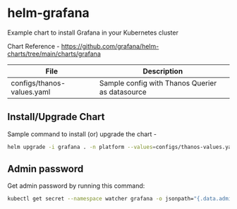 # helm-grafana

Example chart to install Grafana in your Kubernetes cluster

Chart Reference - https://github.com/grafana/helm-charts/tree/main/charts/grafana

|File|Description|
|--|--|
|configs/thanos-values.yaml | Sample config with Thanos Querier as datasource|

## Install/Upgrade Chart

Sample command to install (or) upgrade the chart -

```bash
helm upgrade -i grafana . -n platform --values=configs/thanos-values.yaml
```

## Admin password

Get admin password by running this command:

```bash
kubectl get secret --namespace watcher grafana -o jsonpath="{.data.admin-password}" | base64 --decode ; echo
```
